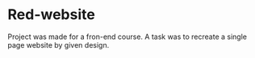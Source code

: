 # Red-website
Project was made for a fron-end course. A task was to recreate a single page website by given design.  
